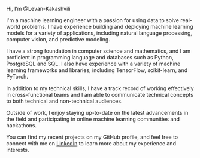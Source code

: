 Hi, I’m @Levan-Kakashvili

I'm a machine learning engineer with a passion for using data to solve real-world problems. I have experience building and deploying machine learning models for a variety of applications, including natural language processing, computer vision, and predictive modeling.

I have a strong foundation in computer science and mathematics, and I am proficient in programming language and databases such as Python, PostgreSQL and SQL. I also have experience with a variety of machine learning frameworks and libraries, including TensorFlow, scikit-learn, and PyTorch.

In addition to my technical skills, I have a track record of working effectively in cross-functional teams and I am able to communicate technical concepts to both technical and non-technical audiences.

Outside of work, I enjoy staying up-to-date on the latest advancements in the field and participating in online machine learning communities and hackathons.

You can find my recent projects on my GitHub profile, and feel free to connect with me on [LinkedIn](https://www.linkedin.com/in/levan-kakashvili) to learn more about my experience and interests.
<!---
Levan-Kakashvili/Levan-Kakashvili is a ✨ special ✨ repository because its `README.md` (this file) appears on your GitHub profile.
You can click the Preview link to take a look at your changes.
--->
